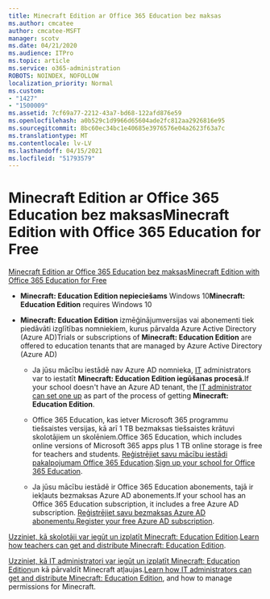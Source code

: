 ```yaml
---
title: Minecraft Edition ar Office 365 Education bez maksas
ms.author: cmcatee
author: cmcatee-MSFT
manager: scotv
ms.date: 04/21/2020
ms.audience: ITPro
ms.topic: article
ms.service: o365-administration
ROBOTS: NOINDEX, NOFOLLOW
localization_priority: Normal
ms.custom:
- "1427"
- "1500009"
ms.assetid: 7cf69a77-2212-43a7-bd68-122afd876e59
ms.openlocfilehash: a0b529c1d9966d65604ade2fc812aa2926816e95
ms.sourcegitcommit: 8bc60ec34bc1e40685e3976576e04a2623f63a7c
ms.translationtype: MT
ms.contentlocale: lv-LV
ms.lasthandoff: 04/15/2021
ms.locfileid: "51793579"
---
```

# <a name="minecraft-edition-with-office-365-education-for-free"></a><span data-ttu-id="28b2f-102">Minecraft Edition ar Office 365 Education bez maksas</span><span class="sxs-lookup"><span data-stu-id="28b2f-102">Minecraft Edition with Office 365 Education for Free</span></span>

[<span data-ttu-id="28b2f-103">Minecraft Edition ar Office 365 Education bez maksas</span><span class="sxs-lookup"><span data-stu-id="28b2f-103">Minecraft Edition with Office 365 Education for Free</span></span>](https://docs.microsoft.com/education/windows/get-minecraft-for-education)
  
- <span data-ttu-id="28b2f-104">**Minecraft: Education Edition nepieciešams** Windows 10</span><span class="sxs-lookup"><span data-stu-id="28b2f-104">**Minecraft: Education Edition** requires Windows 10</span></span>

- <span data-ttu-id="28b2f-105">**Minecraft: Education Edition** izmēģinājumversijas vai abonementi tiek piedāvāti izglītības nomniekiem, kurus pārvalda Azure Active Directory (Azure AD)</span><span class="sxs-lookup"><span data-stu-id="28b2f-105">Trials or subscriptions of **Minecraft: Education Edition** are offered to education tenants that are managed by Azure Active Directory (Azure AD)</span></span>

  - <span data-ttu-id="28b2f-106">Ja jūsu mācību iestādē nav Azure AD nomnieka, [IT](https://docs.microsoft.com/education/windows/school-get-minecraft) administrators var to iestatīt **Minecraft: Education Edition iegūšanas procesā.**</span><span class="sxs-lookup"><span data-stu-id="28b2f-106">If your school doesn't have an Azure AD tenant, the [IT administrator can set one up](https://docs.microsoft.com/education/windows/school-get-minecraft) as part of the process of getting **Minecraft: Education Edition**.</span></span>

  - <span data-ttu-id="28b2f-107">Office 365 Education, kas ietver Microsoft 365 programmu tiešsaistes versijas, kā arī 1 TB bezmaksas tiešsaistes krātuvi skolotājiem un skolēniem.</span><span class="sxs-lookup"><span data-stu-id="28b2f-107">Office 365 Education, which includes online versions of Microsoft 365 apps plus 1 TB online storage is free for teachers and students.</span></span> <span data-ttu-id="28b2f-108">[Reģistrējiet savu mācību iestādi pakalpojumam Office 365 Education](https://www.microsoft.com/education/products/office).</span><span class="sxs-lookup"><span data-stu-id="28b2f-108">[Sign up your school for Office 365 Education](https://www.microsoft.com/education/products/office).</span></span>

  - <span data-ttu-id="28b2f-109">Ja jūsu mācību iestādē ir Office 365 Education abonements, tajā ir iekļauts bezmaksas Azure AD abonements.</span><span class="sxs-lookup"><span data-stu-id="28b2f-109">If your school has an Office 365 Education subscription, it includes a free Azure AD subscription.</span></span> <span data-ttu-id="28b2f-110">[Reģistrējiet savu bezmaksas Azure AD abonementu.](https://msdn.microsoft.com/library/windows/hardware/mt703369%28v=vs.85%29.aspx)</span><span class="sxs-lookup"><span data-stu-id="28b2f-110">[Register your free Azure AD subscription](https://msdn.microsoft.com/library/windows/hardware/mt703369%28v=vs.85%29.aspx).</span></span>

<span data-ttu-id="28b2f-111">[Uzziniet, kā skolotāji var iegūt un izplatīt Minecraft: Education Edition](https://docs.microsoft.com/education/windows/teacher-get-minecraft).</span><span class="sxs-lookup"><span data-stu-id="28b2f-111">[Learn how teachers can get and distribute Minecraft: Education Edition](https://docs.microsoft.com/education/windows/teacher-get-minecraft).</span></span>
  
<span data-ttu-id="28b2f-112">[Uzziniet, kā IT administratori var iegūt un izplatīt Minecraft: Education Edition](https://docs.microsoft.com/education/windows/school-get-minecraft)un kā pārvaldīt Minecraft atļaujas.</span><span class="sxs-lookup"><span data-stu-id="28b2f-112">[Learn how IT administrators can get and distribute Minecraft: Education Edition](https://docs.microsoft.com/education/windows/school-get-minecraft), and how to manage permissions for Minecraft.</span></span>